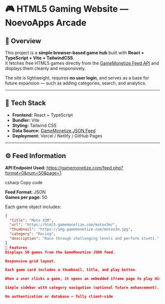 # 🎮 HTML5 Gaming Website — NoevoApps Arcade

## 🧭 Overview
This project is a **simple browser-based game hub** built with **React + TypeScript + Vite + TailwindCSS**.  
It fetches free HTML5 games directly from the [GameMonetize Feed API](https://gamemonetize.com/feed.php) and displays them cleanly and responsively.

The site is lightweight, requires **no user login**, and serves as a base for future expansion — such as adding categories, search, and analytics.

---

## 🚀 Tech Stack
- **Frontend:** React + TypeScript  
- **Bundler:** Vite  
- **Styling:** Tailwind CSS  
- **Data Source:** [GameMonetize JSON Feed](https://gamemonetize.com/feed.php?format=0&num=50&page=1)
- **Deployment:** Vercel / Netlify / GitHub Pages  

---

## ⚙️ Feed Information
**API Endpoint Used:**
https://gamemonetize.com/feed.php?format=0&num=50&page=1

csharp
Copy code

**Feed Format:** JSON  
**Games per page:** 50  

Each game object includes:
```json
{
  "title": "Moto X3M",
  "url": "https://html5.gamemonetize.com/motox3m/",
  "thumbnail": "https://img.gamemonetize.com/motox3m.jpg",
  "category": "Racing",
  "description": "Race through challenging levels and perform stunts."
}
🧩 Features
Displays 50 games from the GameMonetize JSON feed.

Responsive grid layout.

Each game card includes a thumbnail, title, and play button.

When a user clicks a game, it opens an embedded iframe page to play directly.

Simple sidebar with category navigation (optional future enhancement).

No authentication or database — fully client-side
